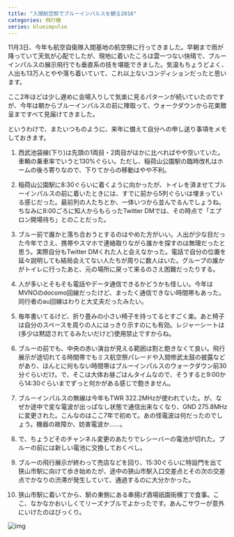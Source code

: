 ```yaml
---
title: "入間航空祭でブルーインパルスを観る2016"
categories: 飛行機
series: blueimpulse
---
```


11月3日、今年も航空自衛隊入間基地の航空祭に行ってきました。早朝まで雨が降っていて天気が心配でしたが、現地に着いたころは雲一つない快晴で、ブルーインパルスの展示飛行でも垂直系の技を堪能できました。気温もちょうどよく、人出も13万人とやや落ち着いていて、これ以上ないコンディションだったと思います。

ここ2年ほどは少し遅めに会場入りして気楽に見るパターンが続いていたのですが、今年は朝からブルーインパルスの前に陣取って、ウォークダウンから花束贈呈まですべて見届けてきました。

というわけで、またいつものように、来年に備えて自分への申し送り事項をメモしておきます。

1. 西武池袋線(下り)は先頭の1両目・2両目がほかに比べればやや空いていた。車輌の乗車率でいうと130%ぐらい。ただし、稲荷山公園駅の臨時改札はホームの後ろ寄りなので、下りてからの移動はやや不利。

1. 稲荷山公園駅に8:30ぐらいに着くように向かったが、トイレを済ませてブルーインパルスの前に着いたときには、すでに前から5列ぐらいは埋まっている感じだった。最前列の人たちとか、一体いつから並んでるんでしょうね。ちなみに8:00ごろに知人からもらったTwitter DMでは、その時点で「エプロン開場待ち」とのことだった。

1. ブルー前で誰かと落ち合おうとするのはやめた方がいい。人出が少な目だった今年でさえ、携帯やスマホで連絡取りながら誰かを探すのは無理だったと思う。実際自分もTwitter DMくれた人と会えなかった。電話で自分の位置を延々説明しても結局会えてない人たちが周りに数人はいた。グループの誰かがトイレに行ったあと、元の場所に戻って来るのさえ困難だったりする。

1. 人が多いとそもそも電話やデータ通信できるかどうかも怪しい。今年はMVNOのdocomo回線だったけど、まったく通信できない時間帯もあった。同行者のau回線はわりと大丈夫だったみたい。

1. 毎年書いてるけど、折り畳みの小さい椅子を持ってるとすごく楽。あと椅子は自分のスペースを周りの人にはっきり示すのにも有効。レジャーシートは(多少は黙認されてるみたいだけど)使用禁止ですからね。

1. ブルーの前でも、中央の赤い演台が見える範囲は割と飽きなくて良い。飛行展示が途切れてる時間帯でもミス航空祭パレードや入間修武太鼓の披露などがあり、ほんとに何もない時間帯はブルーインパルスのウォークダウン前30分ぐらいだけ。で、そこは大体お昼ごはんタイムなので、そうすると9:00から14:30ぐらいまでずっと何かがある感じで飽きません。

1. ブルーインパルスの無線は今年もTWR 322.2MHzが使われていた。が、なぜか途中で変な電波が出っぱなし状態で通信出来なくなり、GND 275.8MHzに変更された。こんなのはここ7年で初めて。あの怪電波は何だったのでしょう。機器の故障か、妨害電波か……。

1. で、ちょうどそのチャンネル変更のあたりでレシーバーの電池が切れた。ブルーの前には新しい電池に交換しておくべし。

1. ブルーの飛行展示が終わって売店などを回り、15:30ぐらいに特設門を出て狭山市駅に向けて歩き始めたが、途中の狭山市駅入口交差点とその次の交差点でかなりの渋滞が発生していて、通過するのに大分かかった。

1. 狭山市駅に着いてから、駅の東側にある串揚げ酒場祇園街横丁で食事。ここ、なかなかおいしくてリーズナブルでよかったです。あんこサワーが意外にいけたのはびっくり。

![img](img/20161106-001.jpg)
